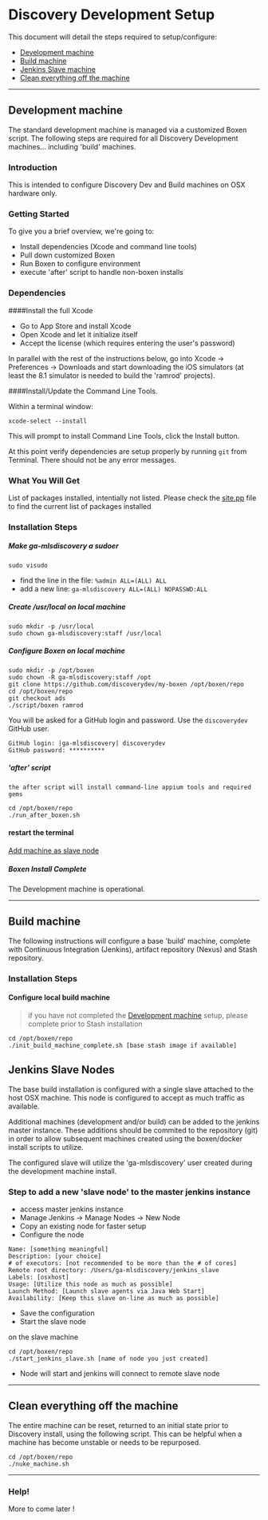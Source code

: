 # Discovery Development Setup

This document will detail the steps required to setup/configure:
* [Development machine](#development-machine)
* [Build machine](#build-machine)
* [Jenkins Slave machine](#jenkins-slave-machine)
* [Clean everything off the machine](#clean-everything-off-the-machine)

----

## Development machine

The standard development machine is managed via a customized Boxen script.  The following steps are required for all Discovery Development machines... including 'build' machines.

### Introduction

This is intended to configure Discovery Dev and Build machines on OSX hardware only.

### Getting Started

To give you a brief overview, we're going to:

* Install dependencies (Xcode and command line tools)
* Pull down customized Boxen
* Run Boxen to configure environment
* execute 'after' script to handle non-boxen installs

### Dependencies

####Install the full Xcode 

* Go to App Store and install Xcode
* Open Xcode and let it initialize itself
* Accept the license (which requires entering the user's password)

In parallel with the rest of the instructions below, go into Xcode -> Preferences -> Downloads and start downloading the iOS simulators (at least the 8.1 simulator is needed to build the 'ramrod' projects).

####Install/Update the Command Line Tools.

Within a terminal window:

```
xcode-select --install
```

This will prompt to install Command Line Tools, click the Install button.

At this point verify dependencies are setup properly by running ```git``` from Terminal.  There should not be any error messages.

### What You Will Get

List of packages installed, intentially not listed.  Please check the [site.pp](https://github.com/discoverydev/my-boxen/blob/ads/manifests/site.pp) file to find the current list of packages installed

### Installation Steps

##### Make ga-mlsdiscovery a sudoer

```
sudo visudo
```

* find the line in the file: ```%admin ALL=(ALL) ALL```
* add a new line: ```ga-mlsdiscovery ALL=(ALL) NOPASSWD:ALL```

##### Create /usr/local on local machine

```
sudo mkdir -p /usr/local
sudo chown ga-mlsdiscovery:staff /usr/local
```

##### Configure Boxen on local machine
```
sudo mkdir -p /opt/boxen
sudo chown -R ga-mlsdiscovery:staff /opt
git clone https://github.com/discoverydev/my-boxen /opt/boxen/repo
cd /opt/boxen/repo
git checkout ads
./script/boxen ramrod
```

You will be asked for a GitHub login and password.  Use the `discoverydev` GitHub user.

```
GitHub login: |ga-mlsdiscovery| discoverydev
GitHub password: **********
```

##### 'after' script
```
the after script will install command-line appium tools and required gems

cd /opt/boxen/repo
./run_after_boxen.sh
```

#### restart the terminal

[Add machine as slave node](#step-to-add-a-new-slave-node-to-the-master-jenkins-instance)

##### Boxen Install Complete
The Development machine is operational.

----

## Build machine
The following instructions will configure a base 'build' machine, complete with Continuous Integration (Jenkins), artifact repository (Nexus) and Stash repository.

### Installation Steps
#### Configure local build machine

> if you have not completed the [Development machine](#development-machine) setup, please complete prior to Stash installation

```
cd /opt/boxen/repo
./init_build_machine_complete.sh [base stash image if available]
```

## Jenkins Slave Nodes
The base build installation is configured with a single slave attached to the host OSX machine.  This node is configured to accept as much traffic as available.

Additional machines (development and/or build) can be added to the jenkins master instance.  These additions should be commited to the repository (git) in order to allow subsequent machines created using the boxen/docker install scripts to utilize.

The configured slave will utilize the 'ga-mlsdiscovery' user created during the development machine install.

### Step to add a new 'slave node' to the master jenkins instance
* access master jenkins instance
* Manage Jenkins -> Manage Nodes -> New Node
* Copy an existing node for faster setup
* Configure the node
```
Name: [something meaningful]
Description: [your choice]
# of executors: [not recommended to be more than the # of cores]
Remote root directory: /Users/ga-mlsdiscovery/jenkins_slave
Labels: [osxhost]
Usage: [Utilize this node as much as possible]
Launch Method: [Launch slave agents via Java Web Start]
Availability: [Keep this slave on-line as much as possible]
```
* Save the configuration
* Start the slave node

on the slave machine
```
cd /opt/boxen/repo
./start_jenkins_slave.sh [name of node you just created]
```

* Node will start and jenkins will connect to remote slave node

----
## Clean everything off the machine
The entire machine can be reset, returned to an initial state prior to Discovery install, using the following script.  This can be helpful when a machine has become unstable or needs to be repurposed.

```
cd /opt/boxen/repo
./nuke_machine.sh
```

----
### Help!
More to come later !
